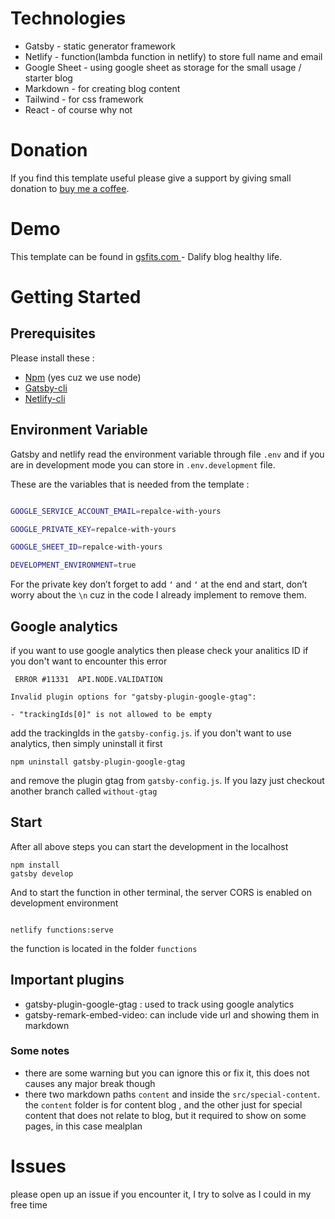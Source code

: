 # Technologies

- Gatsby - static generator framework
- Netlify - function(lambda function in netlify) to store full name and email
- Google Sheet - using google sheet as storage for the small usage / starter blog
- Markdown - for creating blog content
- Tailwind - for css framework
- React - of course why not

# Donation

If you find this template useful please give a support by giving small donation to [buy me a coffee](https://flip.id/pwf/$gujaratsantana/#buymecoffee-3364).

# Demo

This template can be found in [gsfits.com ](https://gsfits.com/)- Dalify blog healthy life.

# Getting Started

## Prerequisites

Please install these :

- [Npm](https://nodejs.org/en/download) (yes cuz we use node)
- [Gatsby-cli](https://www.gatsbyjs.com/docs/reference/gatsby-cli/)
- [Netlify-cli](https://docs.netlify.com/cli/get-started/)

## Environment Variable

Gatsby and netlify read the environment variable through file `.env` and if you are in development mode you can store in `.env.development` file.

These are the variables that is needed from the template :

```sh

GOOGLE_SERVICE_ACCOUNT_EMAIL=repalce-with-yours

GOOGLE_PRIVATE_KEY=repalce-with-yours

GOOGLE_SHEET_ID=repalce-with-yours

DEVELOPMENT_ENVIRONMENT=true

```

For the private key don’t forget to add `‘` and `‘` at the end and start, don’t worry about the `\n` cuz in the code I already implement to remove them.

## Google analytics

if you want to use google analytics then please check your analitics ID if you don't want to encounter this error

```
 ERROR #11331  API.NODE.VALIDATION

Invalid plugin options for "gatsby-plugin-google-gtag":

- "trackingIds[0]" is not allowed to be empty
```

add the trackingIds in the `gatsby-config.js`.
if you don't want to use analytics, then simply uninstall it first

```shell
npm uninstall gatsby-plugin-google-gtag
```

and remove the plugin gtag from `gatsby-config.js`. If you lazy just checkout another branch called `without-gtag`

## Start

After all above steps you can start the development in the localhost

```shel
npm install
gatsby develop

```

And to start the function in other terminal, the server CORS is enabled on development environment

```shell

netlify functions:serve

```

the function is located in the folder `functions`

## Important plugins

- gatsby-plugin-google-gtag : used to track using google analytics
- gatsby-remark-embed-video: can include vide url and showing them in markdown

### Some notes

- there are some warning but you can ignore this or fix it, this does not causes any major break though
- there two markdown paths `content` and inside the `src/special-content`. the `content` folder is for content blog , and the other just for special content that does not relate to blog, but it required to show on some pages, in this case mealplan

# Issues

please open up an issue if you encounter it, I try to solve as I could in my free time
